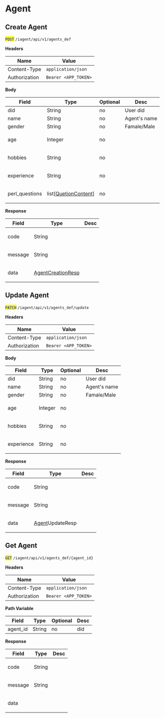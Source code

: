 # Agent

## Create Agent

<mark style="color:blue;">`POST`</mark> `/iagent/api/v1/agents_def`

**Headers**

| Name          | Value                |
| ------------- | -------------------- |
| Content-Type  | `application/json`   |
| Authorization | `Bearer <APP_TOKEN>` |

**Body**

| Field           | Type                                                                                                                | Optional | Desc         |
| --------------- | ------------------------------------------------------------------------------------------------------------------- | -------- | ------------ |
| did             | String                                                                                                              | no       | User did     |
| name            | String                                                                                                              | no       | Agent's name |
| gender          | String                                                                                                              | no       | Famale/Male  |
| age             | Integer                                                                                                             | no       | <p><br></p>  |
| hobbies         | String                                                                                                              | no       | <p><br></p>  |
| experience      | String                                                                                                              | no       | <p><br></p>  |
| perl\_questions | list\[[QuetionContent](https://z0hqbo7agth.feishu.cn/wiki/I246wMeT6irdhkk5ES4cPwqZn9c#K1ucd8gaioWx80xp86Ac2KOhnsc)] | no       | <p><br></p>  |

**Response**

| Field   | Type                                                                                                            | Desc        |
| ------- | --------------------------------------------------------------------------------------------------------------- | ----------- |
| code    | String                                                                                                          | <p><br></p> |
| message | String                                                                                                          | <p><br></p> |
| data    | [AgentCreationResp](https://z0hqbo7agth.feishu.cn/wiki/I246wMeT6irdhkk5ES4cPwqZn9c#QnHVdj8cYo8XoXxdwEJcqEFMnfd) | <p><br></p> |

## Update Agent

<mark style="color:blue;">`PATCH`</mark> `/iagent/api/v1/agents_def/update`

**Headers**

| Name          | Value                |
| ------------- | -------------------- |
| Content-Type  | `application/json`   |
| Authorization | `Bearer <APP_TOKEN>` |

**Body**

| Field      | Type    | Optional | Desc         |
| ---------- | ------- | -------- | ------------ |
| did        | String  | no       | User did     |
| name       | String  | no       | Agent's name |
| gender     | String  | no       | Famale/Male  |
| age        | Integer | no       | <p><br></p>  |
| hobbies    | String  | no       | <p><br></p>  |
| experience | String  | no       | <p><br></p>  |

**Response**

| Field   | Type                                                                                                          | Desc        |
| ------- | ------------------------------------------------------------------------------------------------------------- | ----------- |
| code    | String                                                                                                        | <p><br></p> |
| message | String                                                                                                        | <p><br></p> |
| data    | [Agent](https://z0hqbo7agth.feishu.cn/wiki/I246wMeT6irdhkk5ES4cPwqZn9c#QnHVdj8cYo8XoXxdwEJcqEFMnfd)UpdateResp | <p><br></p> |

## Get Agent

<mark style="color:blue;">`GET`</mark> `/iagent/api/v1/agents_def/{agent_id}`

**Headers**

| Name          | Value                |
| ------------- | -------------------- |
| Content-Type  | `application/json`   |
| Authorization | `Bearer <APP_TOKEN>` |

**Path Variable**

| Field     | Type   | Optional | Desc |
| --------- | ------ | -------- | ---- |
| agent\_id | String | no       | did  |

**Response**

| Field   | Type   | Desc        |
| ------- | ------ | ----------- |
| code    | String | <p><br></p> |
| message | String | <p><br></p> |
| data    |        | <p><br></p> |

